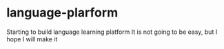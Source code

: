 # language-plarform
Starting to build language learning platform 
It is not going to be easy, but I hope I will make it









